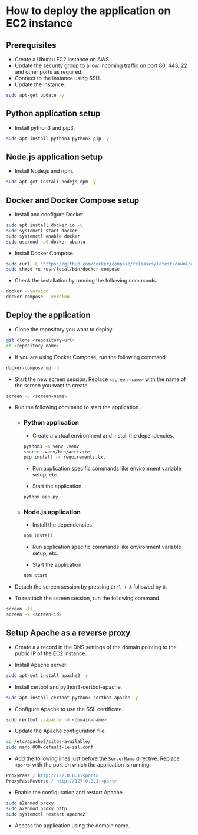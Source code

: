 # How to deploy the application on EC2 instance

## Prerequisites

- Create a Ubuntu EC2 instance on AWS.
- Update the security group to allow incoming traffic on port 80, 443, 22 and other ports as required.
- Connect to the instance using SSH.
- Update the instance.

```bash
sudo apt-get update -y
```

## Python application setup

- Install python3 and pip3.

```bash
sudo apt install python3 python3-pip -y
```

## Node.js application setup

- Install Node.js and npm.

```bash
sudo apt-get install nodejs npm -y
```

## Docker and Docker Compose setup

- Install and configure Docker.

```bash
sudo apt install docker.io -y
sudo systemctl start docker
sudo systemctl enable docker
sudo usermod -aG docker ubuntu
```

- Install Docker Compose.

```bash
sudo curl -L "https://github.com/docker/compose/releases/latest/download/docker-compose-$(uname -s)-$(uname -m)" -o /usr/local/bin/docker-compose
sudo chmod +x /usr/local/bin/docker-compose
```

- Check the installation by running the following commands.

```bash
docker --version
docker-compose --version
```

## Deploy the application

- Clone the repository you want to deploy.

```bash
git clone <repository-url>
cd <repository-name>
```

- If you are using Docker Compose, run the following command.

```bash
docker-compose up -d
```

- Start the new screen session. Replace `<screen-name>` with the name of the screen you want to create.

```bash
screen -S <screen-name>
```

- Run the following command to start the application.

  - ### Python application

    - Create a virtual environment and install the dependencies.

    ```bash
    python3 -m venv .venv
    source .venv/bin/activate
    pip install -r requirements.txt
    ```

    - Run application specific commands like environment variable setup, etc.

    - Start the application.

    ```bash
    python app.py
    ```

  - ### Node.js application

    - Install the dependencies.

    ```bash
    npm install
    ```

    - Run application specific commands like environment variable setup, etc.

    - Start the application.

    ```bash
    npm start
    ```

- Detach the screen session by pressing `Ctrl + A` followed by `D`.

- To reattach the screen session, run the following command.

```bash
screen -ls
screen -x <screen-id>
```

## Setup Apache as a reverse proxy

- Create a `A` record in the DNS settings of the domain pointing to the public IP of the EC2 instance.

- Install Apache server.

```bash
sudo apt-get install apache2 -y
```

- Install certbot and python3-certbot-apache.

```bash
sudo apt install certbot python3-certbot-apache -y
```

- Configure Apache to use the SSL certificate.

```bash
sudo certbot --apache -d <domain-name>
```

- Update the Apache configuration file.

```bash
cd /etc/apache2/sites-available/
sudo nano 000-default-le-ssl.conf
```

- Add the following lines just before the `ServerName` directive. Replace `<port>` with the port on which the application is running.

```apache
ProxyPass / http://127.0.0.1:<port>
ProxyPassReverse / http://127.0.0.1:<port>
```

- Enable the configuration and restart Apache.

```bash
sudo a2enmod proxy
sudo a2enmod proxy_http
sudo systemctl restart apache2
```

- Access the application using the domain name.
